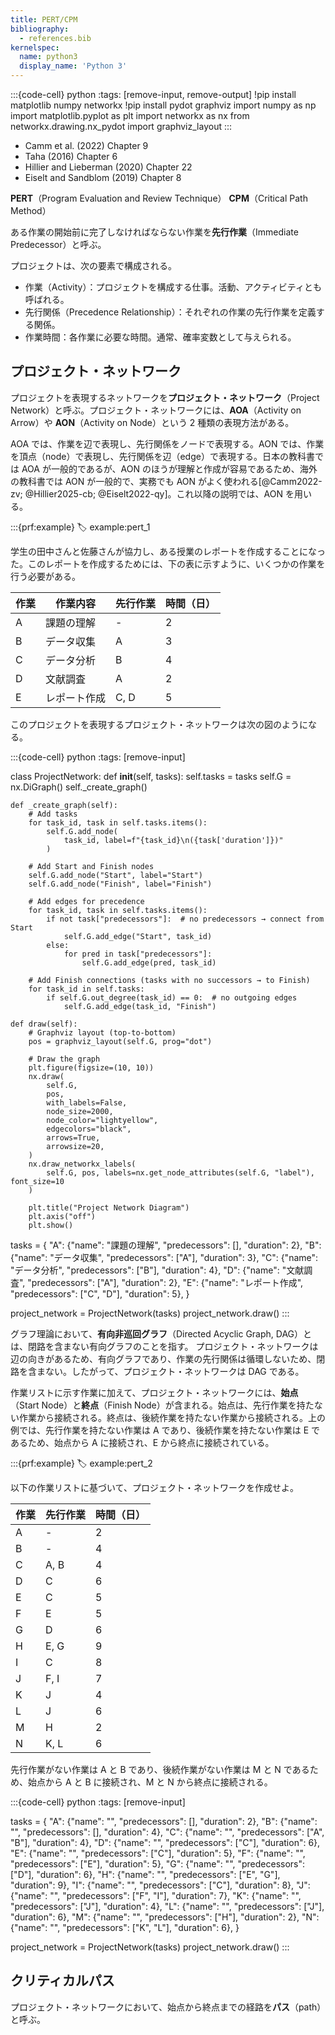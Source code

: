 ```yaml
---
title: PERT/CPM
bibliography:
  - references.bib
kernelspec:
  name: python3
  display_name: 'Python 3'
---
```


:::{code-cell} python
:tags: [remove-input, remove-output]
!pip install matplotlib numpy networkx
!pip install pydot graphviz
import numpy as np
import matplotlib.pyplot as plt
import networkx as nx
from networkx.drawing.nx_pydot import graphviz_layout
:::

- Camm et al. (2022) Chapter 9
- Taha (2016) Chapter 6
- Hillier and Lieberman (2020) Chapter 22
- Eiselt and Sandblom (2019) Chapter 8
  
**PERT**（Program Evaluation and Review Technique）
**CPM**（Critical Path Method）

ある作業の開始前に完了しなければならない作業を**先行作業**（Immediate Predecessor）と呼ぶ。

プロジェクトは、次の要素で構成される。

- 作業（Activity）：プロジェクトを構成する仕事。活動、アクティビティとも呼ばれる。
- 先行関係（Precedence Relationship）：それぞれの作業の先行作業を定義する関係。
- 作業時間：各作業に必要な時間。通常、確率変数として与えられる。

## プロジェクト・ネットワーク

プロジェクトを表現するネットワークを**プロジェクト・ネットワーク**（Project Network）と呼ぶ。プロジェクト・ネットワークには、**AOA**（Activity on Arrow）や **AON**（Activity on Node）という 2 種類の表現方法がある。

AOA では、作業を辺で表現し、先行関係をノードで表現する。AON では、作業を頂点（node）で表現し、先行関係を辺（edge）で表現する。日本の教科書では AOA が一般的であるが、AON のほうが理解と作成が容易であるため、海外の教科書では AON が一般的で、実務でも AON がよく使われる[@Camm2022-zv; @Hillier2025-cb; @Eiselt2022-qy]。これ以降の説明では、AON を用いる。

:::{prf:example}
:label: example:pert_1

学生の田中さんと佐藤さんが協力し、ある授業のレポートを作成することになった。このレポートを作成するためには、下の表に示すように、いくつかの作業を行う必要がある。

| 作業 | 作業内容     | 先行作業 | 時間（日） |
| ---- | ------------ | -------- | ---------- |
| A    | 課題の理解   | -        | 2          |
| B    | データ収集   | A        | 3          |
| C    | データ分析   | B        | 4          |
| D    | 文献調査     | A        | 2          |
| E    | レポート作成 | C, D     | 5          |

このプロジェクトを表現するプロジェクト・ネットワークは次の図のようになる。

:::{code-cell} python
:tags: [remove-input]

class ProjectNetwork:
    def __init__(self, tasks):
        self.tasks = tasks
        self.G = nx.DiGraph()
        self._create_graph()

    def _create_graph(self):
        # Add tasks
        for task_id, task in self.tasks.items():
            self.G.add_node(
                task_id, label=f"{task_id}\n({task['duration']})"
            )

        # Add Start and Finish nodes
        self.G.add_node("Start", label="Start")
        self.G.add_node("Finish", label="Finish")

        # Add edges for precedence
        for task_id, task in self.tasks.items():
            if not task["predecessors"]:  # no predecessors → connect from Start
                self.G.add_edge("Start", task_id)
            else:
                for pred in task["predecessors"]:
                    self.G.add_edge(pred, task_id)

        # Add Finish connections (tasks with no successors → to Finish)
        for task_id in self.tasks:
            if self.G.out_degree(task_id) == 0:  # no outgoing edges
                self.G.add_edge(task_id, "Finish")

    def draw(self):
        # Graphviz layout (top-to-bottom)
        pos = graphviz_layout(self.G, prog="dot")

        # Draw the graph
        plt.figure(figsize=(10, 10))
        nx.draw(
            self.G,
            pos,
            with_labels=False,
            node_size=2000,
            node_color="lightyellow",
            edgecolors="black",
            arrows=True,
            arrowsize=20,
        )
        nx.draw_networkx_labels(
            self.G, pos, labels=nx.get_node_attributes(self.G, "label"), font_size=10
        )

        plt.title("Project Network Diagram")
        plt.axis("off")
        plt.show()

tasks = {
    "A": {"name": "課題の理解", "predecessors": [], "duration": 2},
    "B": {"name": "データ収集", "predecessors": ["A"], "duration": 3},
    "C": {"name": "データ分析", "predecessors": ["B"], "duration": 4},
    "D": {"name": "文献調査", "predecessors": ["A"], "duration": 2},
    "E": {"name": "レポート作成", "predecessors": ["C", "D"], "duration": 5},
}

project_network = ProjectNetwork(tasks)
project_network.draw()
:::

グラフ理論において、**有向非巡回グラフ**（Directed Acyclic Graph, DAG）とは、閉路を含まない有向グラフのことを指す。
プロジェクト・ネットワークは辺の向きがあるため、有向グラフであり、作業の先行関係は循環しないため、閉路を含まない。したがって、プロジェクト・ネットワークは DAG である。

作業リストに示す作業に加えて、プロジェクト・ネットワークには、**始点**（Start Node）と**終点**（Finish Node）が含まれる。始点は、先行作業を持たない作業から接続される。終点は、後続作業を持たない作業から接続される。上の例では、先行作業を持たない作業は A であり、後続作業を持たない作業は E であるため、始点から A に接続され、E から終点に接続されている。

:::{prf:example}
:label: example:pert_2

以下の作業リストに基づいて、プロジェクト・ネットワークを作成せよ。

| 作業 | 先行作業 | 時間（日） |
| ---- | -------- | ---------- |
| A    | -        | 2          |
| B    | -        | 4          |
| C    | A, B     | 4          |
| D    | C        | 6          |
| E    | C        | 5          |
| F    | E        | 5          |
| G    | D        | 6          |
| H    | E, G     | 9          |
| I    | C        | 8          |
| J    | F, I     | 7          |
| K    | J        | 4          |
| L    | J        | 6          |
| M    | H        | 2          |
| N    | K, L     | 6          |

先行作業がない作業は A と B であり、後続作業がない作業は M と N であるため、始点から A と B に接続され、M と N から終点に接続される。

:::{code-cell} python
:tags: [remove-input]

tasks = {
    "A": {"name": "", "predecessors": [], "duration": 2},
    "B": {"name": "", "predecessors": [], "duration": 4},
    "C": {"name": "", "predecessors": ["A", "B"], "duration": 4},
    "D": {"name": "", "predecessors": ["C"], "duration": 6},
    "E": {"name": "", "predecessors": ["C"], "duration": 5},
    "F": {"name": "", "predecessors": ["E"], "duration": 5},
    "G": {"name": "", "predecessors": ["D"], "duration": 6},
    "H": {"name": "", "predecessors": ["E", "G"], "duration": 9},
    "I": {"name": "", "predecessors": ["C"], "duration": 8},
    "J": {"name": "", "predecessors": ["F", "I"], "duration": 7},
    "K": {"name": "", "predecessors": ["J"], "duration": 4},
    "L": {"name": "", "predecessors": ["J"], "duration": 6},
    "M": {"name": "", "predecessors": ["H"], "duration": 2},
    "N": {"name": "", "predecessors": ["K", "L"], "duration": 6},
}

project_network = ProjectNetwork(tasks)
project_network.draw()
:::

## クリティカルパス

プロジェクト・ネットワークにおいて、始点から終点までの経路を**パス**（path）と呼ぶ。